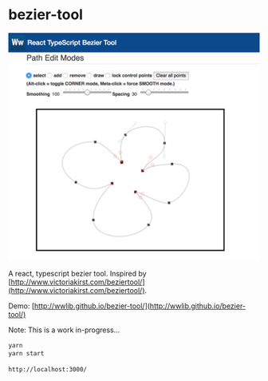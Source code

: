 # bezier-tool

![bezier-tool](./static/assets/bezier-tool.png)


A react, typescript bezier tool. Inspired by [http://www.victoriakirst.com/beziertool/](http://www.victoriakirst.com/beziertool/).

Demo: [http://wwlib.github.io/bezier-tool/](http://wwlib.github.io/bezier-tool/)  

Note: This is a work in-progress...

```
yarn
yarn start

http://localhost:3000/
```
